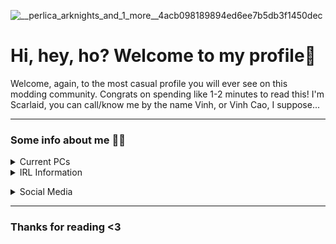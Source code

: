 ![__perlica_arknights_and_1_more__4acb098189894ed6ee7b5db3f1450dec](https://user-images.githubusercontent.com/90851437/159106416-6713281c-57c7-4cc3-b2da-f8d144bad98d.jpg)
###
###
# Hi, hey, ho? Welcome to my profile👋
Welcome, again, to the most casual profile you will ever see on this modding community. Congrats on spending like 1-2 minutes to read this!
I'm Scarlaid, you can call/know me by the name Vinh, or Vinh Cao, I suppose...

____________

### Some info about me 👀🔪
<details><summary>Current PCs</summary>
<p>

🖥 My Small Workstation
- Intel® Xeon® CPU E3-1241 v3 @ 3.50GHz, 4 Core(s), 4 Logical Processor(s)
- KINGSTON (KVR16N11S8/4) 8GB (2x4GB) DDR3 1600MHz
- Vaseky V800 240GB SATA3 | Western Digital WD20PURX-64P6ZY0 - 2TB 5.4K RPM 64MB Cache SATA 3.5" 
   - SAMSUNG HD161GJ 160GB 32MB Cache SATA 3.5"
- NVIDIA GeForce GTX 1050Ti OC 4GB GDDR5 (Samsung)
- KENOO Mini Tower Case

💻 My Laptop
- AMD Ryzen™ 7 6800H - Radeon 680M @ 3.2Ghz (Up to 4.7Ghz), 8 Core(s), 16 Logical Processor(s)
- MICRON+KINGSTON 16GB DDR5 4800Mhz SO-DIMM (2/2 RAM slot)
- SAMSUNG 512GB M.2 NVMe™ PCIe® Gen4 + SAMSUNG 1TB M.2 MVMe NVMe™ PCIe® Gen4
- NVIDIA®GeForce RTX™3050 Laptop GPU 4GB GDDR6
- An external cooling pad that has no branding

</p>
</details>
<details><summary>IRL Information</summary>
<p>

- `🎮`⠀I enjoy any adverturing game (genre) so much that such spent me up to days playing a single game.
  - **Notable games:** Terraria, Minecraft, Starbound, A Hat In Time
- `🕹`⠀I'm currently a Co-Owner of [ThiccSMP](https://thiccsmp.qtpc.tech), associating with [QuanTrieuPCYT](https://github.com/QuanTrieuPCYT)
- `⭐`⠀I live in Hanoi, Vietnam
- `🏫`⠀Twenty-one years old, as a **Junior** in [VNU - International School](http://www.is.vnu.edu.vn/en/)
- `💻` Amateur in Javascript, decent in **Optimizing, mainly [Minecraft](https://github.com/Scarlaid/P-QoL)** and Windows

</p>
</details>

</p>
</details>
<details><summary>Social Media</summary>
<p>

- [Discord](https://discord.gg/sJ9NQprExv)
- [Facebook](https://facebook.com/vinhkothap)
- [Youtube](https://youtube.com/c/Scarlaid)
- [Others](https://neuro2.carrd.co/)
</p>
</details>

___________

### Thanks for reading <3
